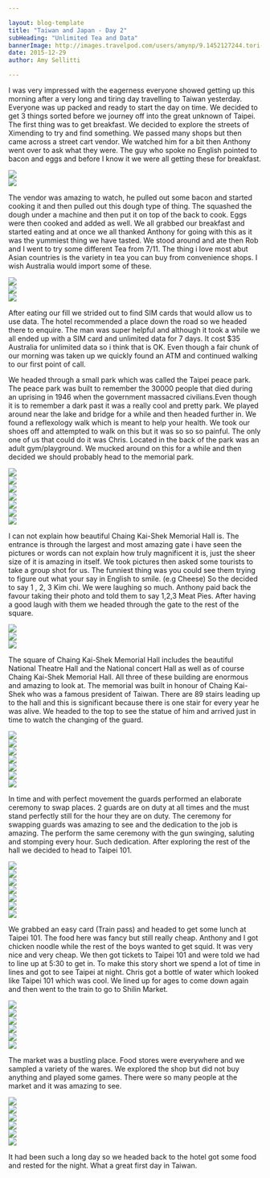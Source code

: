 ```yaml
---

layout: blog-template
title: "Taiwan and Japan - Day 2"
subHeading: "Unlimited Tea and Data"
bannerImage: http://images.travelpod.com/users/amynp/9.1452127244.tori-gate.jpg
date: 2015-12-29
author: Amy Sellitti

---
```

I was very impressed with the eagerness everyone showed getting up this morning after a very long and tiring day travelling to Taiwan yesterday. Everyone was up packed and ready to start the day on time. We decided to get 3 things sorted before we journey off into the great unknown of Taipei. The first thing was to get breakfast. We decided to explore the streets of Ximending to try and find something. We passed many shops but then came across a street cart vendor. We watched him for a bit then Anthony went over to ask what they were. The guy who spoke no English pointed to bacon and eggs and before I know it we were all getting these for breakfast. 

<div class="center-image"><img src="http://images.travelpod.com/users/amynp/9.1451429828.first-view-from-our-hotel.jpg" /></div>
<div class="center-image"><img src="http://images.travelpod.com/users/amynp/9.1451429828.breakfast-vendor.jpg" /></div>

The vendor was amazing to watch, he pulled out some bacon and started cooking it and then pulled out this dough type of thing. The squashed the dough under a machine and then put it on top of the back to cook. Eggs were then cooked and added as well. We all grabbed our breakfast and started eating and at once we all thanked Anthony for going with this as it was the yummiest thing we have tasted. We stood around and ate then Rob and I went to try some different Tea from 7/11. The thing i love most abut Asian countries is the variety in tea you can buy from convenience shops. I wish Australia would import some of these.

<div class="center-image"><img src="http://images.travelpod.com/users/amynp/9.1451429828.cooking-our-food.jpg" /></div>
<div class="center-image"><img src="http://images.travelpod.com/users/amynp/9.1451429828.yummy.jpg" /></div>
<div class="center-image"><img src="http://images.travelpod.com/users/amynp/9.1451429828.ximending.jpg" /></div>

After eating our fill we strided out to find SIM cards that would allow us to use data. The hotel recommended a place down the road so we headed there to enquire. The man was super helpful and although it took a while we all ended up with a SIM card and unlimited data for 7 days. It cost $35 Australia for unlimited data so i think that is OK. Even though a fair chunk of our morning was taken up we quickly found an ATM and continued walking to our first point of call.

We headed through a small park which was called the Taipei peace park. The peace park was built to remember the 30000 people that died during an uprising in 1946 when the government massacred civilians.Even though it is to remember a dark past it was a really cool and pretty park. We played around near the lake and bridge for a while and then headed further in. We found a reflexology walk which is meant to help your health. We took our shoes off and attempted to walk on this but it was so so so painful. The only one of us that could do it was Chris. Located in the back of the park was an adult gym/playground. We mucked around on this for a while and then decided we should probably head to the memorial park. 

<div class="center-image"><img src="http://images.travelpod.com/users/amynp/9.1451429828.awesome-roots-in-peace-park.jpg" /></div>
<div class="center-image"><img src="http://images.travelpod.com/users/amynp/9.1451429828.beautiful-bridge-at-peace-park.jpg" /></div>
<div class="center-image"><img src="http://images.travelpod.com/users/amynp/9.1451429828.us-at-the-lake.jpg" /></div>
<div class="center-image"><img src="http://images.travelpod.com/users/amynp/9.1451429828.very-interesting.jpg" /></div>
<div class="center-image"><img src="http://images.travelpod.com/users/amynp/9.1451429828.i-don-t-even-need-to-tell-you-what-the-are-say.jpg" /></div>
<div class="center-image"><img src="http://images.travelpod.com/users/amynp/9.1451429828.that-causes-pain.jpg" /></div>
<div class="center-image"><img src="http://images.travelpod.com/users/amynp/9.1451429828.but-is-good-on-your-back.jpg" /></div>

I can not explain how beautiful Chaing Kai-Shek Memorial Hall is. The entrance is through the largest and most amazing gate i have seen the pictures or words can not explain how truly magnificent it is, just the sheer size of it is amazing in itself. We took pictures then asked some tourists to take a group shot for us. The funniest thing was you could see them trying to figure out what  your say in English to smile. (e.g Cheese) So the decided to say 1 , 2, 3 Kim chi. We were laughing so much. Anthony paid back the favour taking their photo and told them to say 1,2,3 Meat Pies. After having a good laugh with them we headed through the gate to the rest of the square.

<div class="center-image"><img src="http://images.travelpod.com/users/amynp/9.1451429828.gate-of-great-centrality-and-perfect-uprightne.jpg" /></div>
<div class="center-image"><img src="http://images.travelpod.com/users/amynp/9.1451429828.me-and-the-gate.jpg" /></div>
<div class="center-image"><img src="http://images.travelpod.com/users/amynp/9.1451429828.us-and-gate.jpg" /></div>

The square of Chaing Kai-Shek Memorial Hall includes the beautiful National Theatre Hall and the National concert Hall as well as of course Chaing Kai-Shek Memorial Hall. All three of these building are enormous and amazing to look at. The memorial was built in honour of Chaing Kai-Shek who was a famous president of Taiwan. There are 89 stairs leading up to the hall and this is significant because there is one stair for every year he was alive. We headed to the top to see the statue of him and arrived just in time to watch the changing of the guard. 

<div class="center-image"><img src="http://images.travelpod.com/users/amynp/9.1451429828.other-part-of-chiang-kai-shek-memorial-hall.jpg" /></div>
<div class="center-image"><img src="http://images.travelpod.com/users/amynp/9.1451429828.national-concert-hall.jpg" /></div>
<div class="center-image"><img src="http://images.travelpod.com/users/amynp/9.1451429828.chiang-kai-shek-memorial-hall.jpg" /></div>
<div class="center-image"><img src="http://images.travelpod.com/users/amynp/9.1451429828.all-of-us-chiang-kai-shek-memorial-hal.jpg" /></div>
<div class="center-image"><img src="http://images.travelpod.com/users/amynp/9.1451429828.they-are-so-happyt.jpg" /></div>
<div class="center-image"><img src="http://images.travelpod.com/users/amynp/9.1451429828.view-from-the-top.jpg" /></div>
<div class="center-image"><img src="http://images.travelpod.com/users/amynp/9.1451429828.chiang-kai-shek.jpg" /></div>

In time and with perfect movement the guards performed an elaborate ceremony to swap places. 2 guards are on duty at all times and the must stand perfectly still for the hour they are on duty. The ceremony for swapping guards was amazing to see and the dedication to the job is amazing. The perform the same ceremony with the gun swinging, saluting and stomping every hour. Such dedication. After exploring the rest of the hall we decided to head to Taipei 101.

<div class="center-image"><img src="http://images.travelpod.com/users/amynp/9.1451429828.ajusting-the-guard.jpg" /></div>
<div class="center-image"><img src="http://images.travelpod.com/users/amynp/9.1451429828.changing-of-the-guards.jpg" /></div>
<div class="center-image"><img src="http://images.travelpod.com/users/amynp/9.1451429828.3-changing-of-the-guards.jpg" /></div>
<div class="center-image"><img src="http://images.travelpod.com/users/amynp/9.1451429828.the-man-himself.jpg" /></div>
<div class="center-image"><img src="http://images.travelpod.com/users/amynp/9.1451429828.me-in-the-memorial.jpg" /></div>
<div class="center-image"><img src="http://images.travelpod.com/users/amynp/9.1451429828.us-with-the-guard.jpg" /></div>
<div class="center-image"><img src="http://images.travelpod.com/users/amynp/9.1451429828.door-handle.jpg" /></div>

We grabbed an easy card (Train pass) and headed to get some lunch at Taipei 101. The food here was fancy but still really cheap. Anthony and I got chicken noodle while the rest of the boys wanted to get squid. It was very nice and very cheap. We then got tickets to Taipei 101 and were told we had to line up at 5:30 to get in. To make this story short we spend a lot of time in lines and got to see Taipei at night. Chris got a bottle of water which looked like Taipei 101 which was cool. We lined up for ages to come down again and then went to the train to go to Shilin Market.

<div class="center-image"><img src="http://images.travelpod.com/users/amynp/9.1451429828.tokens-for-the-trains.jpg" /></div>
<div class="center-image"><img src="http://images.travelpod.com/users/amynp/9.1451429828.chris-lunch-only-7.jpg" /></div>
<div class="center-image"><img src="http://images.travelpod.com/users/amynp/9.1451429828.damper-baby.jpg" /></div>
<div class="center-image"><img src="http://images.travelpod.com/users/amynp/9.1451429828.view-from-taipei-101.jpg" /></div>
<div class="center-image"><img src="http://images.travelpod.com/users/amynp/9.1451429828.rob-loves-damper-baby.jpg" /></div>
<div class="center-image"><img src="http://images.travelpod.com/users/amynp/9.1451429828.real-damper.jpghttp://images.travelpod.com/users/amynp/9.1451429828.view-from-taipei-101.jpg" /></div>

The market was a bustling place. Food stores were everywhere and we sampled a variety of the wares. We explored the shop but did not buy anything and played some games. There were so many people  at the market and it was amazing to see.

<div class="center-image"><img src="http://images.travelpod.com/users/amynp/9.1451429828.food-at-the-night-market.jpg" /></div>
<div class="center-image"><img src="http://images.travelpod.com/users/amynp/9.1451429828.shi-lin-night-market.jpg" /></div>
<div class="center-image"><img src="http://images.travelpod.com/users/amynp/9.1451429828.chris-and-the-giant-chicken.jpg" /></div>
<div class="center-image"><img src="http://images.travelpod.com/users/amynp/9.1451429828.3-food-at-the-night-market.jpg" /></div>
<div class="center-image"><img src="http://images.travelpod.com/users/amynp/9.1451429828.anthony-playing-with-a-bb-gun.jpg" /></div>
<div class="center-image"><img src="http://images.travelpod.com/users/amynp/9.1451429828.shilin.jpg" /></div>

It had been such a long day so we headed back to the hotel got some food and rested for the night. What a great first day in Taiwan.
